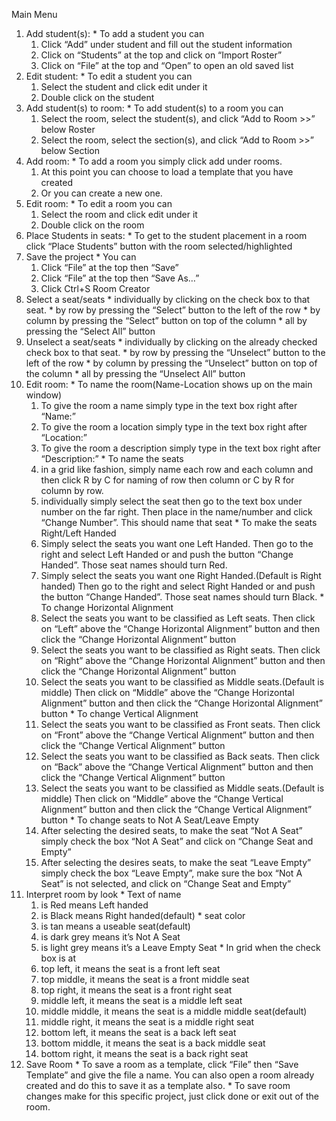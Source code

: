 Main Menu
  1. Add student(s):
    * To add a student you can
      1. Click “Add” under student and fill out the student information
      1. Click on “Students” at the top and click on “Import Roster”
      1. Click on “File” at the top and “Open” to open an old saved list
  1. Edit student:
    * To edit a student you can
      1. Select the student and click edit under it
      1. Double click on the student
  1. Add student(s) to room:
    * To add student(s) to a room you can
      1. Select the room, select the student(s), and click “Add to Room >>” below Roster
      1. Select the room, select the section(s), and click “Add to Room >>” below Section
  1. Add room:
    * To add a room you simply click add under rooms.
      1. At this point you can choose to load a template that you have created
      1. Or you can create a new one.
  1. Edit room:
    * To edit a room you can
      1. Select the room and click edit under it
      1. Double click on the room
  1. Place Students in seats:
    * To get to the student placement in a room click “Place Students” button with the room selected/highlighted
  1. Save the project
    * You can
      1. Click “File” at the top then “Save”
      1. Click “File” at the top then “Save As…”
      1. Click Ctrl+S
Room Creator
  1. Select a seat/seats
    * individually by clicking on the check box to that seat.
    * by row by pressing the “Select” button to the left of the row
    * by column by pressing the “Select” button on top of the column
    * all by pressing the “Select All” button
  1. Unselect a seat/seats
    * individually by clicking on the already checked check box to that seat.
    * by row by pressing the “Unselect” button to the left of the row
    * by column by pressing the “Unselect” button on top of the column
    * all by pressing the “Unselect All” button
  1. Edit room:
    * To name the room(Name-Location shows up on the main window)
      1. To give the room a name simply type in the text box right after “Name:”
      1. To give the room a location simply type in the text box right after “Location:”
      1. To give the room a description simply type in the text box right after “Description:”
    * To name the seats
      1. in a grid like fashion, simply name each row and each column and then click R by C for naming of row then column or C by R for column by row.
      1. individually simply select the seat then go to the text box under number on the far right. Then place in the name/number and click “Change Number”. This should name that seat
    * To make the seats Right/Left Handed
      1. Simply select the seats you want one Left Handed. Then go to the right and select Left Handed or and push the button “Change Handed”. Those seat names should turn Red.
      1. Simply select the seats you want one Right Handed.(Default is Right handed) Then go to the right and select Right Handed or and push the button “Change Handed”. Those seat names should turn Black.
    * To change Horizontal Alignment
      1. Select the seats you want to be classified as Left seats. Then click on “Left” above the “Change Horizontal Alignment” button and then click the “Change Horizontal Alignment” button
      1. Select the seats you want to be classified as Right seats. Then click on “Right” above the “Change Horizontal Alignment” button and then click the “Change Horizontal Alignment” button
      1. Select the seats you want to be classified as Middle seats.(Default is middle) Then click on “Middle” above the “Change Horizontal Alignment” button and then click the “Change Horizontal Alignment” button
    * To change Vertical Alignment
      1. Select the seats you want to be classified as Front seats. Then click on “Front” above the “Change Vertical Alignment” button and then click the “Change Vertical Alignment” button
      1. Select the seats you want to be classified as Back seats. Then click on “Back” above the “Change Vertical Alignment” button and then click the “Change Vertical Alignment” button
      1. Select the seats you want to be classified as Middle seats.(Default is middle) Then click on “Middle” above the “Change Vertical Alignment” button and then click the “Change Vertical Alignment” button
    * To change seats to Not A Seat/Leave Empty
      1. After selecting the desired seats, to make the seat “Not A Seat” simply check the box “Not A Seat” and click on “Change Seat and Empty”
      1. After selecting the desires seats, to make the seat “Leave Empty” simply check the box “Leave Empty”, make sure the box “Not A Seat” is not selected, and click on “Change Seat and Empty”
  1. Interpret room by look
    * Text of name
      1. is Red means Left handed
      1. is Black means Right handed(default)
    * seat color
      1. is tan means a useable seat(default)
      1. is dark grey means it’s Not A Seat
      1. is light grey means it’s a Leave Empty Seat
    * In grid when the check box is at
      1. top left, it means the seat is a front left seat
      1. top middle, it means the seat is a front middle seat
      1. top right, it means the seat is a front right seat
      1. middle left, it means the seat is a middle left seat
      1. middle middle, it means the seat is a middle middle seat(default)
      1. middle right, it means the seat is a middle right seat
      1. bottom left, it means the seat is a back left seat
      1. bottom middle, it means the seat is a back middle seat
      1. bottom right, it means the seat is a back right seat
  1. Save Room
    * To save a room as a template, click “File” then “Save Template” and give the file a name. You can also open a room already created and do this to save it as a template also.
    * To save room changes make for this specific project, just click done or exit out of the room.